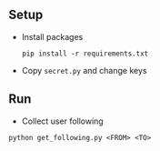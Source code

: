 ## Setup

* Install packages

  `pip install -r requirements.txt`

* Copy `secret.py` and change keys

## Run

 * Collect user following
 
 `python get_following.py <FROM> <TO>`
